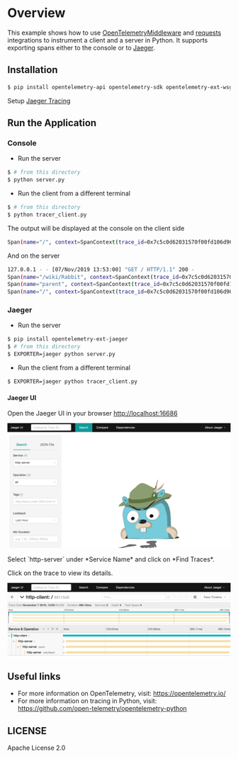 # Overview

This example shows how to use [OpenTelemetryMiddleware](https://github.com/open-telemetry/opentelemetry-python/tree/master/ext/opentelemetry-ext-wsgi) and [requests](https://github.com/open-telemetry/opentelemetry-python/tree/master/ext/opentelemetry-ext-http-requests) integrations to instrument a client and a server in Python.
It supports exporting spans either to the console or to [Jaeger](https://www.jaegertracing.io).

## Installation

```sh
$ pip install opentelemetry-api opentelemetry-sdk opentelemetry-ext-wsgi opentelemetry-ext-http-requests
```

Setup [Jaeger Tracing](https://www.jaegertracing.io/docs/latest/getting-started/#all-in-one)

## Run the Application

### Console

* Run the server

```bash
$ # from this directory
$ python server.py
```

* Run the client from a different terminal

```bash
$ # from this directory
$ python tracer_client.py
```

The output will be displayed at the console on the client side

```bash
Span(name="/", context=SpanContext(trace_id=0x7c5c0d62031570f00fd106d968139300, span_id=0x3703fd889dcdeb2b, trace_state={}), kind=SpanKind.CLIENT, parent=None, start_time=2019-11-07T21:52:59.591634Z, end_time=2019-11-07T21:53:00.386014Z)
```

And on the server

```bash
127.0.0.1 - - [07/Nov/2019 13:53:00] "GET / HTTP/1.1" 200 -
Span(name="/wiki/Rabbit", context=SpanContext(trace_id=0x7c5c0d62031570f00fd106d968139300, span_id=0x4bf0be462b91d6ef, trace_state={}), kind=SpanKind.CLIENT, parent=Span(name="parent", context=SpanContext(trace_id=0x7c5c0d62031570f00fd106d968139300, span_id=0x68338643ccb2d53b, trace_state={})), start_time=2019-11-07T21:52:59.601597Z, end_time=2019-11-07T21:53:00.380491Z)
Span(name="parent", context=SpanContext(trace_id=0x7c5c0d62031570f00fd106d968139300, span_id=0x68338643ccb2d53b, trace_state={}), kind=SpanKind.INTERNAL, parent=Span(name="/", context=SpanContext(trace_id=0x7c5c0d62031570f00fd106d968139300, span_id=0x36050ac596949bc1, trace_state={})), start_time=2019-11-07T21:52:59.601233Z, end_time=2019-11-07T21:53:00.384485Z)
Span(name="/", context=SpanContext(trace_id=0x7c5c0d62031570f00fd106d968139300, span_id=0x36050ac596949bc1, trace_state={}), kind=SpanKind.SERVER, parent=SpanContext(trace_id=0x7c5c0d62031570f00fd106d968139300, span_id=0x3703fd889dcdeb2b, trace_state={}), start_time=2019-11-07T21:52:59.600816Z, end_time=2019-11-07T21:53:00.385322Z)
```

### Jaeger

* Run the server

```sh
$ pip install opentelemetry-ext-jaeger
$ # from this directory
$ EXPORTER=jaeger python server.py
```

* Run the client from a different terminal

```bash
$ EXPORTER=jaeger python tracer_client.py
```

#### Jaeger UI

Open the Jaeger UI in your browser [http://localhost:16686](http://localhost:16686)

<p align="center"><img src="images/jaeger-ui.png?raw=true"/></p>
Select `http-server` under *Service Name* and click on *Find Traces*.

Click on the trace to view its details.

<p align="center"><img src="./images/jaeger-ui-detail.png?raw=true"/></p>

## Useful links
- For more information on OpenTelemetry, visit: <https://opentelemetry.io/>
- For more information on tracing in Python, visit: <https://github.com/open-telemetry/opentelemetry-python>

## LICENSE

Apache License 2.0
